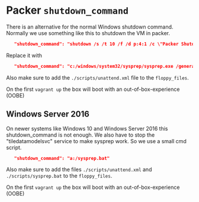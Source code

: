 # Packer `shutdown_command`

There is an alternative for the normal Windows shutdown command.
Normally we use something like this to shutdown the VM in packer.

```json
   "shutdown_command": "shutdown /s /t 10 /f /d p:4:1 /c \"Packer Shutdown\"",
```

Replace it with

```json
   "shutdown_command": "c:/windows/system32/sysprep/sysprep.exe /generalize /oobe /quiet /shutdown /unattend:a:/unattend.xml",
```

Also make sure to add the `./scripts/unattend.xml` file to the `floppy_files`.

On the first `vagrant up` the box will boot with an out-of-box-experience (OOBE)

## Windows Server 2016

On newer systems like Windows 10 and Windows Server 2016 this shutdown_command is not enough.
We also have to stop the "tiledatamodelsvc" service to make sysprep work. So we use a small cmd script.

```json
   "shutdown_command": "a:/sysprep.bat"
```

Also make sure to add the files `./scripts/unattend.xml` and `./scripts/sysprep.bat` to the `floppy_files`.

On the first `vagrant up` the box will boot with an out-of-box-experience (OOBE)
